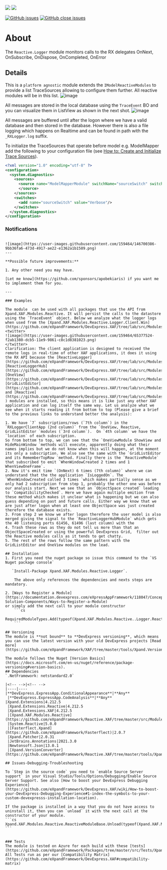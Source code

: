 ![](https://xpandshields.azurewebsites.net/nuget/v/Xpand.XAF.Modules.Reactive.Logger.svg?&style=flat) ![](https://xpandshields.azurewebsites.net/nuget/dt/Xpand.XAF.Modules.Reactive.Logger.svg?&style=flat)

[![GitHub issues](https://xpandshields.azurewebsites.net/github/issues/eXpandFramework/expand/Reactive.Logger.svg)](https://github.com/eXpandFramework/eXpand/issues?utf8=%E2%9C%93&q=is%3Aissue+is%3Aopen+sort%3Aupdated-desc+label%3AReactive.XAF+label%3AReactive.Logger) [![GitHub close issues](https://xpandshields.azurewebsites.net/github/issues-closed/eXpandFramework/eXpand/Reactive.Logger.svg)](https://github.com/eXpandFramework/eXpand/issues?utf8=%E2%9C%93&q=is%3Aissue+is%3Aclosed+sort%3Aupdated-desc+label%3AReactive.XAF+label%3AReactive.Logger)
# About 

The `Reactive.Logger` module monitors calls to the RX delegates OnNext, OnSubscribe, OnDispose, OnCompleted, OnError

## Details
This is a `platform agnostic` module extends the `IModelReactiveModules` to provide a list TraceSources allowing to configure them further. All reactive modules will be in this list. 
![image](https://user-images.githubusercontent.com/159464/64830050-63c43a00-d5d7-11e9-919d-ac5df92646af.png)

All messages are stored in the local database using the `TraceEvent` BO and you can visualize them in ListView as shown in the next shot.
![image](https://user-images.githubusercontent.com/159464/66390603-ad842280-e9d3-11e9-840a-e3035bf0fefb.png)

All messages are buffered until after the logon where we have a valid database and then stored in the database. However there is also a file logging which happens on Realtime and can be found in path with the `_RXLogger.log` suffix.

To initialize the TraceSources that operate before model e.g. ModelMapper add the following to your configuration file (see [How to: Create and Initialize Trace Sources](https://docs.microsoft.com/en-us/dotnet/framework/debug-trace-profile/how-to-create-and-initialize-trace-sources)).

```xml
<?xml version="1.0" encoding="utf-8" ?>
<configuration>  
  <system.diagnostics>  
    <sources>  
      <source name="ModelMapperModule" switchName="sourceSwitch" switchType="System.Diagnostics.SourceSwitch">  
      </source>  
    </sources>  
    <switches>  
      <add name="sourceSwitch" value="Verbose"/>  
    </switches>  
  </system.diagnostics>  
</configuration>
```

### Notifications

~~~~Register the XAF `NotificationsNodule` to display specific messages on the UI. The next model configures the custom `ErrorEvent` BO to display `OnError` notifications.

![image](https://user-images.githubusercontent.com/159464/146700386-9bb36fa6-473d-4917-ae22-e1362a1b1589.png)
--- 

**Possible future improvements:**

1. Any other need you may have.

[Let me know](https://github.com/sponsors/apobekiaris) if you want me to implement them for you.

---

### Examples

The module  can be used with all packages that use the API from Xpand.XAF.Modules.Reactive. It will persist the calls to the datastore using the `TraceEvent` object. Below we analyze what the logger logs when used from the [Xpand.XAF.Modules.Reactive.Logger.Client.Win](https://github.com/eXpandFramework/DevExpress.XAF/tree/lab/src/Modules/Reactive.Logger.Client.Win). 
<twitter>
![image](https://user-images.githubusercontent.com/159464/65377524-f2ab1380-dcb5-11e9-9861-c8c1d8381023.png)
</twitter>
Clarification: The client application is designed to received the remote logs in real-time of other XAF applications, it does it using the RX API because the [ReactiveLogger](https://github.com/eXpandFramework/DevExpress.XAF/tree/lab/src/Modules/Reactive.Logger), [ReactiveLoggerHub](https://github.com/eXpandFramework/DevExpress.XAF/tree/lab/src/Modules/Reactive.Logger.Hub), [OneView](https://github.com/eXpandFramework/DevExpress.XAF/tree/lab/src/Modules/OneView), [GridListEditor](https://github.com/eXpandFramework/DevExpress.XAF/tree/lab/src/Modules/GridListEditor) and [Reactive](https://github.com/eXpandFramework/DevExpress.XAF/tree/lab/src/Modules/Reactive    ) modules are installed, so this means it is like just any other XAF application and can log itself the same way. Let us analyze what we see when it starts reading it from bottom to top (Please give a brief to the previous links to understand better the analysis):

1. We have `7` subscriptions/rows (`7th column`) in the `RXLoggerClientApp (2nd column)` from the `OneView, Reactive, GridListEditor `modules (`3rd column`).  On `4th column` we have the `location` of each subscription. 
So from bottom to top, we can see that the `OneViewModule ShowView and HideMainWindow `methods will execute, apparently doing what their names implies but we do not know when this will happen, at the moment its only a subscription. We also see the same with the `GridListEditor and its RememberTopRow `method. Finally there is the `ReactiveModule` that subscribed to emit `WhenWindowCreated 2 times and 1 WhenViewOneFrame`. 
2. Now it's emit time `(OnNext) 6 times (7th column)` where we can understand that the the application `IsLoggedOn`. The `WhenWindowCreated called 3 times `which makes partially sense as we only had 2 subscription from step 1, probably the other one was before our analysis start. Next we see that an `ObjectSpace created` leading to `CompatibilityChecked`. Here we have again multiple emition from these method which makes it unclear what is happening but we can also guess depending on past and future calls. Either way we know that we are just after logon when at least one ObjectSpace was just created therefore the database exists.
3. From step 2 we know we after logon therefore the user model is also merged giving the signal to the `ReactiveLoggerHubModule` which gets the 40 listening ports 61456, 61496 (last column) with the 
4. Trash these rows as they do not tell us more than that an ObjectSpaceCreated or using the powerful DevExpress Grid,  filter out the Reactive modules calls as it tends to get chatty.
5. The rest of the rows follow the same pattern with the GridListEditor and OneView modules on the lead.

## Installation 
1. First you need the nuget package so issue this command to the `VS Nuget package console` 

   `Install-Package Xpand.XAF.Modules.Reactive.Logger`.

    The above only references the dependencies and nexts steps are mandatory.

2. [Ways to Register a Module](https://documentation.devexpress.com/eXpressAppFramework/118047/Concepts/Application-Solution-Components/Ways-to-Register-a-Module)
or simply add the next call to your module constructor
    ```cs
    RequiredModuleTypes.Add(typeof(Xpand.XAF.Modules.Reactive..Logger.ReactiveLoggerModule));
    ```

## Versioning
The module is **not bound** to **DevExpress versioning**, which means you can use the latest version with your old DevExpress projects [Read more](https://github.com/eXpandFramework/XAF/tree/master/tools/Xpand.VersionConverter).

The module follows the Nuget [Version Basics](https://docs.microsoft.com/en-us/nuget/reference/package-versioning#version-basics).
## Dependencies
`.NetFramework: netstandard2.0`

|<!-- -->|<!-- -->
|----|----
|**DevExpress.ExpressApp.ConditionalAppearance**|**Any**
 |**DevExpress.ExpressApp.CodeAnalysis**|**Any**
|Xpand.Extensions|4.212.5
 |Xpand.Extensions.Reactive|4.212.5
 |Xpand.Extensions.XAF|4.212.5
 |[Xpand.XAF.Modules.Reactive](https://github.com/eXpandFramework/Reactive.XAF/tree/master/src/Modules/Xpand.XAF.Modules.Reactive)|4.212.5
 |System.Reactive|5.0.0
 |[Fasterflect.Xpand](https://github.com/eXpandFramework/Fasterflect)|2.0.7
 |Xpand.Patcher|2.0.31
 |JetBrains.Annotations|2021.3.0
 |Newtonsoft.Json|13.0.1
 |[Xpand.VersionConverter](https://github.com/eXpandFramework/Reactive.XAF/tree/master/tools/Xpand.VersionConverter)|4.212.5

## Issues-Debugging-Troubleshooting

To `Step in the source code` you need to `enable Source Server support` in your Visual Studio/Tools/Options/Debugging/Enable Source Server Support. See also [How to boost your DevExpress Debugging Experience](https://github.com/eXpandFramework/DevExpress.XAF/wiki/How-to-boost-your-DevExpress-Debugging-Experience#1-index-the-symbols-to-your-custom-devexpresss-installation-location).

If the package is installed in a way that you do not have access to uninstall it, then you can `unload` it with the next call at the constructor of your module.
```cs
Xpand.XAF.Modules.Reactive.ReactiveModuleBase.Unload(typeof(Xpand.XAF.Modules.Reactive.Logger.ReactiveLoggerModule))
```


### Tests
The module is tested on Azure for each build with these [tests](https://github.com/eXpandFramework/Packages/tree/master/src/Tests/Xpand.XAF.s.Reactive.Logger.ReactiveLogger). 
All Tests run as per our [Compatibility Matrix](https://github.com/eXpandFramework/DevExpress.XAF#compatibility-matrix)

